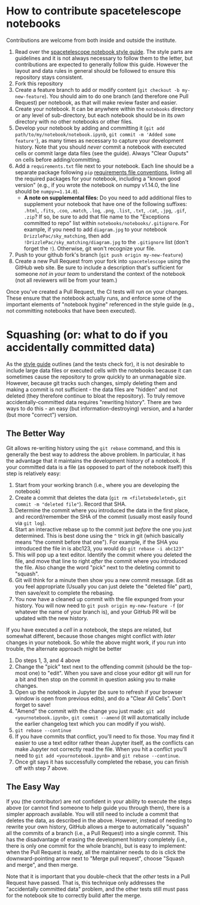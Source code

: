 # How to contribute spacetelescope notebooks

Contributions are welcome from both inside and outside the institute.

1. Read over the [spacetelescope notebook style guide](https://github.com/spacetelescope/style-guides/blob/master/guides/jupyter-notebooks.md). The style parts are guidelines and it is not always necessary to follow them to the letter, but contributions are expected to generally follow this guide.  However the layout and data rules in general should be followed to ensure this repository stays consistent.
2. Fork this repository
3. Create a feature branch to add or modify content (`git checkout -b my-new-feature`).  You should aim to do one branch (and therefore one Pull Request) per notebook, as that will make review faster and easier. 
4. Create your notebook. It can be anywhere within the `notebooks` directory or any level of sub-directory, but each notebook should be in its *own* directory with no other notebooks or other files.
5. Develop your notebook by adding and committing it (`git add path/to/my/notebook/notebook.ipynb`,  `git commit -m 'Added some feature'`), as many times as necessary to capture your development history.  Note that you should *never* commit a notebook with executed cells or commit large data files (see the guide).  Always "Clear Ouputs" on cells before adding/committing.
6.  Add a ``requirements.txt`` file next to your notebook.  Each line should be a separate package following `pip` [requirements file conventions](https://pip.pypa.io/en/stable/reference/pip_install/#requirement-specifiers), listing all the required packages for your notebook, including a "known good version" (e.g., if you wrote the notebook on numpy v1.14.0, the line should be ``numpy>=1.14.0``).
    - **A note on supplemental files:** Do you need to add additional files to supplement your notebook that have one of the following suffixes:  ``.html``, ``.fits``, ``.coo``, ``.match``, ``.log``, ``.png``, ``.list``, ``.txt``, ``.cat``, ``.jpg``, ``.gif``, ``.zip``? If so, be sure to add that file name to the "Exceptions committed to repo" list within ``notebooks/notebooks/.gitignore``. For example, if you need to add ``diagram.jpg`` to your notebook ``DrizzlePac/sky_matching``, then add ``!DrizzlePac/sky_matching/diagram.jpg`` to the ``.gitignore`` list (don't forget the ``!``). Otherwise, git won't recognize your file. 
7. Push to your github fork's branch (`git push origin my-new-feature`)
8. Create a new Pull Request from your fork into `spacetelescope` using the GitHub web site.  Be sure to include a description that's sufficient for someone *not in your team* to understand the context of the notebook (not all reviewers will be from your team.)

Once you've created a Pull Request, the CI tests will run on your changes.  These ensure that the notebook actually runs, and enforce some of the important elements of "notebook hygine" referenced in the style guide (e.g., not committing notebooks that have been executed).

# Squashing (or: what to do if you accidentally committed data)

As the [style guide](https://github.com/spacetelescope/style-guides/blob/master/guides/jupyter-notebooks.md) outlines (and the tests check for), it is not desirable to include large data files or executed cells with the notebooks because it can sometimes cause the repository to grow quickly to an unmanagable size. However, because git tracks such changes, simply deleting them and making a commit is not sufficient - the data files are "hidden" and not deleted (they therefore continue to bloat the repository). To truly remove accidentally-committed data requires "rewriting history".  There are two ways to do this - an easy (but information-destroying) version, and a harder (but more "correct") version.

## The Better Way

Git allows re-writing history using the `git rebase` command, and this is generally the best way to address the above problem. In particular, it has the advantage that it maintains the development history of a notebook.  If your committed data is a file (as opposed to part of the notebook itself) this step is relatively easy:

1. Start from your working branch (i.e., where you are developing the notebook)
2. Create a commit that deletes the data (`git rm <filetobedeleted>`, `git commit -m "deleted file"`).  Record that SHA.
3. Determine the commit where you introduced the data in the first place, and record/remember the SHA of the commit (usually most easily found via `git log`).
4. Start an interactive rebase up to the commit just *before* the one you just determined.  This is best done using the `^` trick in git (which basically means "the commit before that one").  For example, if the SHA you introduced the file in is abc123, you would do `git rebase -i abc123^`
5. This will pop up a text editor.  Identify the commit where you deleted the file, and move that line to right *after* the commit where you introduced the file.  Also change the word "pick" next to the deleting commit to "squash".
6. Git will think for a minute then show you a new commit message.  Edit as you feel appropriate (Usually you can just delete the "deleted file" part), then save/exit to complete the rebasing.  
7. You now have a cleaned up commit with the file expunged from your history.  You will now need to `git push origin my-new-feature -f` (or whatever the name of your branch is), and your GitHub PR will be updated with the new history.

If you have executed a *cell* in a notebook, the steps are related, but somewhat different, because those changes might conflict with *later* changes in your notebook. So while the above might work, if you run into trouble, the alternate approach might be better
1. Do steps 1, 3, and 4 above
2. Change the "pick" text next to the offending commit (should be the top-most one) to "edit".  When you save and close your editor git will run for a bit and then stop on the commit in question asking you to make changes.
3. Open up the notebook in Jupyter (be sure to refresh if your browser window is open from previous edits), and do a "Clear All Cells". Don't forget to save!
4. "Amend" the commit with the change you just made: `git add <yournotebook.ipynb>`, `git commit --amend` (it will automatically include the earlier changelog text which you can modify if you wish).
5. `git rebase --continue`
6. If you have commits that conflict, you'll need to fix those.  You may find it easier to use a text editor rather thean Jupyter itself, as the conflicts can make Jupyter not correctly read the file. When you hit a conflict you'll need to  `git add <yournotebook.ipynb>` and `git rebase --continue`.
7. Once git says it has successfully completed the rebase, you can finish off with step 7 above.


## The Easy Way

If you (the contributor) are not confident in your ability to execute the steps above (or cannot find someone to help guide you through them), there is a simpler approach available.  You will still need to include a commit that deletes the data, as described in the above. However, instead of needing to rewrite your own history, GitHub allows a merge to automatically "squash" all the commits of a branch (i.e., a Pull Request) into a single commit.  This has the disadvantage of erasing the development history completely (i.e., there is only one commit for the whole branch), but is easy to implement: when the Pull Request is ready, all the maintainer needs to do is click the downward-pointing arrow next to "Merge pull request", choose "Squash and merge", and then merge.

Note that it is important that you double-check that the *other* tests in a Pull Request have passed.  That is, this technique only addresses the "accidentally committed data" problem, and the other tests still must pass for the notebook site to correctly build after the merge.
